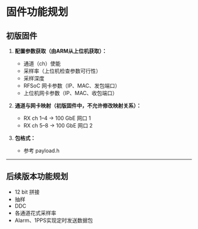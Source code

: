 # 固件功能规划

## 初版固件
1. **配置参数获取（由ARM从上位机获取）：**  
   - 通道（ch）使能  
   - 采样率（上位机检查参数可行性）  
   - 采样深度  
   - RFSoC 网卡参数（IP、MAC、发包端口）  
   - 上位机网卡参数（IP、MAC、收包端口）

2. **通道与网卡映射（初版固件中，不允许修改映射关系）：**  
   - RX ch 1–4 → 100 GbE 网口 1  
   - RX ch 5–8 → 100 GbE 网口 2  

3. **包格式：**  
   - 参考 payload.h

---

## 后续版本功能规划
- 12 bit 拼接  
- 抽样  
- DDC  
- 各通道花式采样率  
- Alarm、1PPS实现定时发送数据包  


